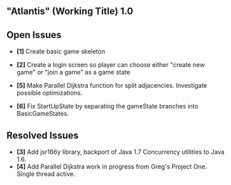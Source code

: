 "Atlantis" (Working Title) 1.0
------------------------------

Open Issues
-----------
- **[1]** Create basic game skeleton
- **[2]** Create a login screen so player can choose either "create new game" or "join a game" as a game state

- **[5]** Make Parallel Dijkstra function for split adjacencies. Investigate possible optimizations.
- **[6]** Fix StartUpState by separating the gameState branches into BasicGameStates.

Resolved Issues
---------------
- **[3]** Add jsr166y library, backport of Java 1.7 Concurrency utilities to Java 1.6. 
- **[4]** Add Parallel Dijkstra work in progress from Greg's Project One. Single thread active.
